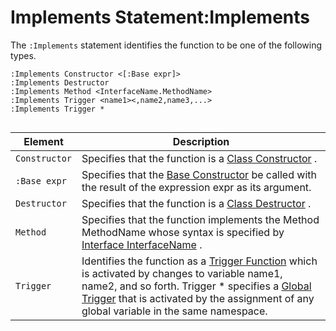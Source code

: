 




<h1 class="heading"><span class="name">Implements Statement</span><span class="command">:Implements</span></h1>


The `:Implements` statement identifies the function to be one of the following types.
```apl
:Implements Constructor <[:Base expr]>
:Implements Destructor
:Implements Method <InterfaceName.MethodName>
:Implements Trigger <name1><,name2,name3,...>
:Implements Trigger *
			
```


| Element | Description |
| --- | ---  |
| `Constructor` | Specifies that the function is a [Class Constructor](../../../../../object-oriented-programming/constructors/constructors.md) . |
| `:Base expr` | Specifies that the [Base Constructor](../../../../../object-oriented-programming/constructors/base-constructors.md) be called with the result of the expression expr as its argument. |
| `Destructor` | Specifies that the function is a [Class Destructor](../../../../../object-oriented-programming/constructors/destructors.md) . |
| `Method` | Specifies that the function implements the Method MethodName whose syntax is specified by [Interface InterfaceName](../../../../../object-oriented-programming/interfaces/interfaces.md) . |
| `Trigger` | Identifies the function as a [Trigger Function](../../../../../triggers/triggers.md) which is activated by changes to variable name1, name2, and so forth. Trigger * specifies a [Global Trigger](../../../../../triggers/global-triggers.md) that is activated by the assignment of any global variable in the same namespace. |


